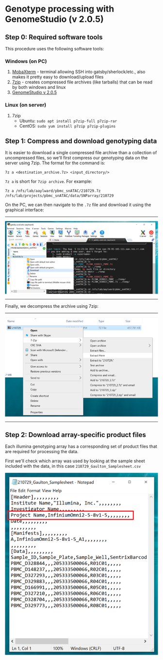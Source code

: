 # Genotype processing with GenomeStudio (v 2.0.5)

## Step 0: Required software tools

This procedure uses the following software tools:

### Windows (on PC)

1. [MobaXterm](https://mobaxterm.mobatek.net/) - terminal allowing SSH into gatsby/sherlock/etc., also makes it pretty easy to download/upload files
1. [7zip](https://www.7-zip.org/) - creates compressed file archives (like tarballs) that can be read by both windows and linux
1. [GenomeStudio v 2.0.5](https://www.illumina.com/techniques/microarrays/array-data-analysis-experimental-design/genomestudio.html)

### Linux (on server)

1. 7zip
    - Ubuntu: `sudo apt install p7zip-full p7zip-rar`
    - CentOS: `sudo yum install p7zip p7zip-plugins`

## Step 1: Compress and download genotyping data

It is easier to download a single compressed file archive than a collection of
uncompressed files, so we'll first compress our genotyping data on the server
using 7zip. The format for the command is:

```
7z a <destination_archive.7z> <input_directory/>
```

`7z a` is short for `7zip archive`. For example:

```
7z a /nfs/lab/aaylward/pbmc_snATAC/210729.7z /nfs/lab/projects/pbmc_snATAC/data/SNParray/210729
```

On the PC, we can then navigate to the `.7z` file and download it using the
graphical interface:

---

![mobaxterm image](screenshots/moba-xterm-download.png)

---

Finally, we decompress the archive using 7zip:

---

![7zip image](screenshots/7zip-extract.png)

---

## Step 2: Download array-specific product files

Each illumina genotyping array has a corresponding set of product files that
are required for processing the data.

First we'll check which array was used by looking at the sample sheet included
with the data, in this case `210729_Gaulton_Samplesheet.csv`

![sample sheet](screenshots/sample-sheet.png)
